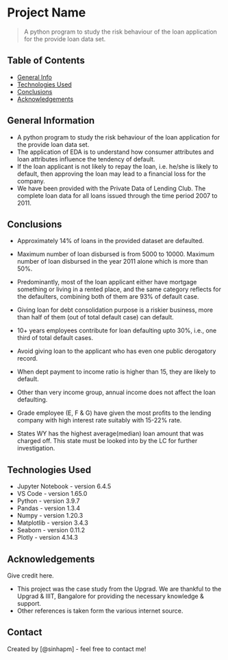 # Project Name
> A python program to study the risk behaviour of the loan application for the provide loan data set.


## Table of Contents
* [General Info](#general-information)
* [Technologies Used](#technologies-used)
* [Conclusions](#conclusions)
* [Acknowledgements](#acknowledgements)


## General Information
- A python program to study the risk behaviour of the loan application for the provide loan data set.
- The application of EDA is to understand how consumer attributes and loan attributes influence the tendency of default.
- If the loan applicant is not likely to repay the loan, i.e. he/she is likely to default, then approving the loan may lead to a financial loss for the company.
- We have been provided with the Private Data of Lending Club. The complete loan data for all loans issued through the time period 2007 to 2011.


## Conclusions
- Approximately 14% of loans in the provided dataset are defaulted.

- Maximum number of loan disbursed is from 5000 to 10000. Maximum number of loan disbursed in the year 2011 alone which is more than 50%.

- Predominantly, most of the loan applicant either have mortgage something or living in a rented place, and the same category reflects for the defaulters, combining both of them are 93% of default case.

- Giving loan for debt consolidation purpose is a riskier business, more than half of them (out of total default case) can default.

- 10+ years employees contribute for loan defaulting upto 30%, i.e., one third of total default cases.

- Avoid giving loan to the applicant who has even one public derogatory record.

- When dept payment to income ratio is higher than 15, they are likely to default.

- Other than very income group, annual income does not affect the loan defaulting.

- Grade employee (E, F & G) have given the most profits to the lending company with high interest rate suitably with 15-22% rate.

- States WY has the highest average(median) loan amount that was charged off. This state must be looked into by the LC for further investigation.


## Technologies Used
- Jupyter Notebook - version 6.4.5
- VS Code - version 1.65.0
- Python - version 3.9.7
- Pandas - version 1.3.4
- Numpy - version 1.20.3
- Matplotlib - version 3.4.3
- Seaborn - version 0.11.2
- Plotly - version 4.14.3


## Acknowledgements
Give credit here.
- This project was the case study from the Upgrad. We are thankful to the Upgrad & IIIT, Bangalore for providing the necessary knowledge & support.
- Other references is taken form the various internet source.


## Contact
Created by [@sinhapm] - feel free to contact me!
